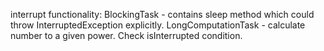 
interrupt functionality:
BlockingTask - contains sleep method which could throw InterruptedException explicitly.
LongComputationTask - calculate number to a given power. Check isInterrupted condition. 
